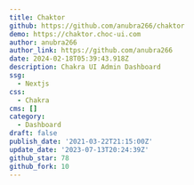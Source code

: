 ```yaml
---
title: Chaktor
github: https://github.com/anubra266/chaktor
demo: https://chaktor.choc-ui.com
author: anubra266
author_link: https://github.com/anubra266
date: 2024-02-18T05:39:43.918Z
description: Chakra UI Admin Dashboard
ssg:
  - Nextjs
css:
  - Chakra
cms: []
category:
  - Dashboard
draft: false
publish_date: '2021-03-22T21:15:00Z'
update_date: '2023-07-13T20:24:39Z'
github_star: 78
github_fork: 10
---
```

